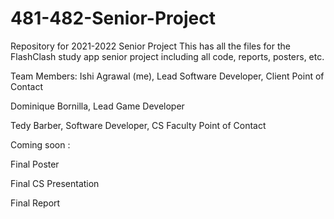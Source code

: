 # 481-482-Senior-Project
Repository for 2021-2022 Senior Project
This has all the files for the FlashClash study app senior project including all code, reports, posters, etc. 

Team Members:
Ishi Agrawal (me), Lead Software Developer, Client Point of Contact

Dominique Bornilla, Lead Game Developer

Tedy Barber, Software Developer, CS Faculty Point of Contact

Coming soon :

Final Poster

Final CS Presentation

Final Report


